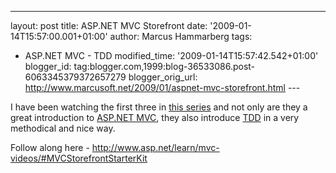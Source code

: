 ---
layout: post
title: ASP.NET MVC Storefront
date: '2009-01-14T15:57:00.001+01:00'
author: Marcus Hammarberg
tags:
  - ASP.NET MVC - TDD
modified_time: '2009-01-14T15:57:42.542+01:00'
blogger_id: tag:blogger.com,1999:blog-36533086.post-6063345379372657279
blogger_orig_url: http://www.marcusoft.net/2009/01/aspnet-mvc-storefront.html ---

I have been watching the first three in [this
series](http://www.asp.net/learn/mvc-videos/#MVCStorefrontStarterKit)
and not only are they a great introduction to [ASP.NET
MVC](http://www.asp.net/mvc), they also introduce
[TDD](http://sv.wikipedia.org/wiki/TDD) in a very methodical and nice
way.

Follow along here -
<http://www.asp.net/learn/mvc-videos/#MVCStorefrontStarterKit>
